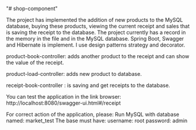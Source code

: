 "# shop-component"

The project has implemented the addition of new products to the MySQL database,
buying these products, viewing the current receipt and sales that is saving the receipt to the database.
The project currently has a record in the memory in the file and in the MySQL database.
Spring Boot, Swagger and Hibernate is implement.
I use design patterns strategy and decorator.

product-book-controller: adds another product to the receipt
and can show the value of the receipt.

product-load-controller: adds new product to database.

receipt-book-controller : is saving and get receipts to the database.

You can test the application in the link browser:
http://localhost:8080/swagger-ui.html#/receipt

For correct action of the application, please:
Run MySQL with  database named: market_test
The base must have:
username: root
password: admin